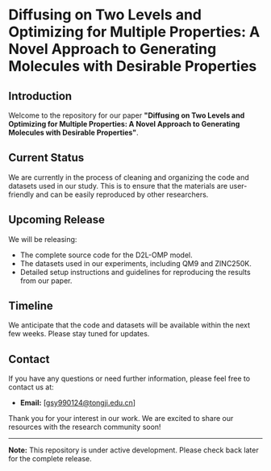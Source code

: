 # Diffusing on Two Levels and Optimizing for Multiple Properties: A Novel Approach to Generating Molecules with Desirable Properties

## Introduction

Welcome to the repository for our paper **"Diffusing on Two Levels and Optimizing for Multiple Properties: A Novel Approach to Generating Molecules with Desirable Properties"**. 

## Current Status

We are currently in the process of cleaning and organizing the code and datasets used in our study. This is to ensure that the materials are user-friendly and can be easily reproduced by other researchers.

## Upcoming Release

We will be releasing:
- The complete source code for the D2L-OMP model.
- The datasets used in our experiments, including QM9 and ZINC250K.
- Detailed setup instructions and guidelines for reproducing the results from our paper.

## Timeline

We anticipate that the code and datasets will be available within the next few weeks. Please stay tuned for updates.

## Contact

If you have any questions or need further information, please feel free to contact us at:
- **Email:** [gsy990124@tongji.edu.cn]

Thank you for your interest in our work. We are excited to share our resources with the research community soon!

---

**Note:** This repository is under active development. Please check back later for the complete release.
